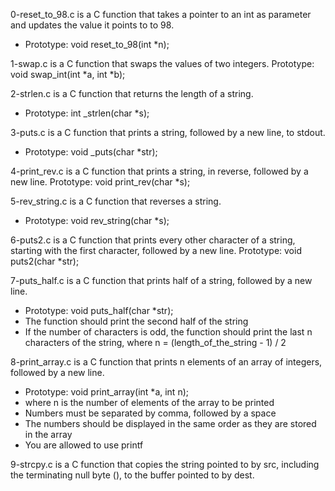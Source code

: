 0-reset_to_98.c is a C function that takes a pointer to an int as parameter and updates the value it points to to 98.
- Prototype: void reset_to_98(int \*n);

1-swap.c is a C function that swaps the values of two integers.
Prototype: void swap_int(int \*a, int \*b);

2-strlen.c is a C function that returns the length of a string.
- Prototype: int \_strlen(char \*s);

3-puts.c is a C function that prints a string, followed by a new line, to stdout.
- Prototype: void \_puts(char \*str);

4-print_rev.c is a C function that prints a string, in reverse, followed by a new line.
Prototype: void print_rev(char \*s);

5-rev_string.c is a C function that reverses a string.
- Prototype: void rev_string(char \*s);

6-puts2.c is a C function that prints every other character of a string, starting with the first character, followed by a new line.
Prototype: void puts2(char \*str);

7-puts_half.c is a C function that prints half of a string, followed by a new line.
- Prototype: void puts_half(char \*str);
- The function should print the second half of the string
- If the number of characters is odd, the function should print the last n characters of the string, where n = (length_of_the_string - 1) / 2

8-print_array.c is a C function that prints n elements of an array of integers, followed by a new line.
- Prototype: void print_array(int \*a, int n);
- where n is the number of elements of the array to be printed
- Numbers must be separated by comma, followed by a space
- The numbers should be displayed in the same order as they are stored in the array
- You are allowed to use printf

9-strcpy.c is a C function that copies the string pointed to by src, including the terminating null byte ( ), to the buffer pointed to by dest.
